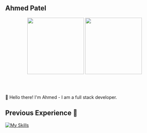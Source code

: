 ## Ahmed Patel 

<div align="center">
  <img height="180em" src="https://github-readme-stats-kappa-gules-60.vercel.app/api?username=AhmedPatelDev&count_private=true&include_all_commits=true&theme=tokyonight" />
  <img height="180em" src="https://github-readme-stats-kappa-gules-60.vercel.app/api/top-langs/?username=AhmedPatelDev&langs_count=5&theme=tokyonight"/>
</div>

<br></br>
<div align="left">
👋 Hello there! I'm Ahmed - I am a full stack developer.
</div>

## Previous Experience 📒
[![My Skills](https://skillicons.dev/icons?i=arduino,raspberrypi,cs,css,html,java,js,nodejs,react,figma,linux)](https://skillicons.dev)
